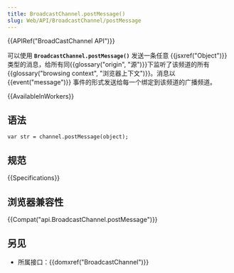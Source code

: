 ```yaml
---
title: BroadcastChannel.postMessage()
slug: Web/API/BroadcastChannel/postMessage
---
```


{{APIRef("BroadCastChannel API")}}

可以使用 **`BroadcastChannel.postMessage()`** 发送一条任意 {{jsxref("Object")}} 类型的消息，给所有同{{glossary("origin", "源")}}下监听了该频道的所有{{glossary("browsing context", "浏览器上下文")}}。消息以 {{event("message")}} 事件的形式发送给每一个绑定到该频道的广播频道。

{{AvailableInWorkers}}

## 语法

```plain
var str = channel.postMessage(object);
```

## 规范

{{Specifications}}

## 浏览器兼容性

{{Compat("api.BroadcastChannel.postMessage")}}

## 另见

- 所属接口：{{domxref("BroadcastChannel")}}
